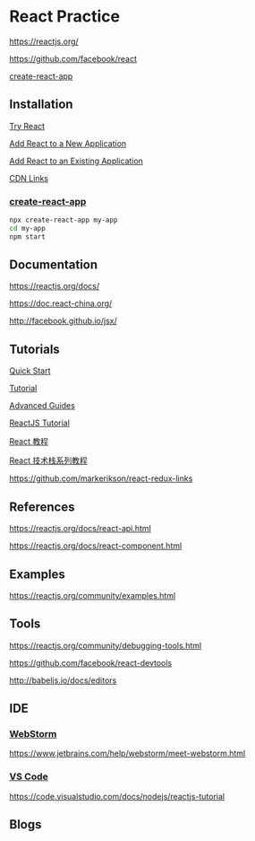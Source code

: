 # React Practice

https://reactjs.org/

https://github.com/facebook/react

[create-react-app](https://github.com/facebookincubator/create-react-app)

## Installation

[Try React](https://reactjs.org/docs/try-react.html)

[Add React to a New Application](https://reactjs.org/docs/add-react-to-a-new-app.html)

[Add React to an Existing Application](https://reactjs.org/docs/add-react-to-an-existing-app.html)

[CDN Links](https://reactjs.org/docs/cdn-links.html)

### [create-react-app](https://github.com/facebookincubator/create-react-app)

```bash
npx create-react-app my-app
cd my-app
npm start
```

## Documentation

https://reactjs.org/docs/

https://doc.react-china.org/

http://facebook.github.io/jsx/

## Tutorials

[Quick Start](https://reactjs.org/docs/hello-world.html)

[Tutorial](https://reactjs.org/tutorial/tutorial.html)

[Advanced Guides](https://reactjs.org/docs/jsx-in-depth.html)

[ReactJS Tutorial](https://www.tutorialspoint.com/reactjs/)

[React 教程](http://www.runoob.com/react/react-tutorial.html)

[React 技术栈系列教程](http://www.ruanyifeng.com/blog/2016/09/react-technology-stack.html)

https://github.com/markerikson/react-redux-links

## References

https://reactjs.org/docs/react-api.html

https://reactjs.org/docs/react-component.html

## Examples

https://reactjs.org/community/examples.html

## Tools

https://reactjs.org/community/debugging-tools.html

https://github.com/facebook/react-devtools

http://babeljs.io/docs/editors

## IDE

### [WebStorm](https://www.jetbrains.com/webstorm/)

https://www.jetbrains.com/help/webstorm/meet-webstorm.html

### [VS Code](https://code.visualstudio.com/)

https://code.visualstudio.com/docs/nodejs/reactjs-tutorial

## Blogs